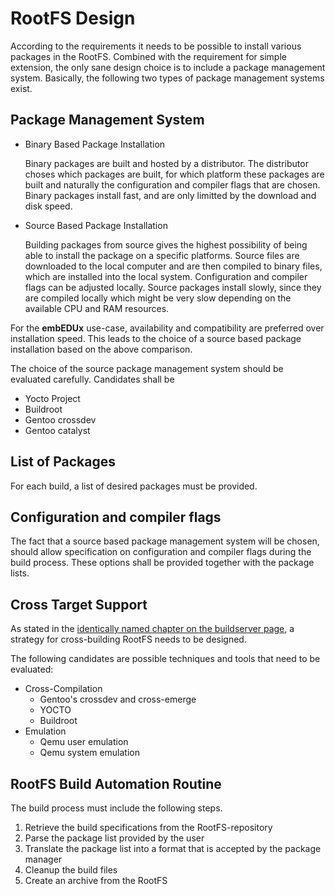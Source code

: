 # RootFS Design
According to the requirements it needs to be possible to install various
packages in the RootFS. Combined with the requirement for simple extension, the
only sane design choice is to include a package management system. Basically,
the following two types of package management systems exist.

## Package Management System
* Binary Based Package Installation

    Binary packages are built and hosted by a distributor. The distributor
    choses which packages are built, for which platform these packages are
    built and naturally the configuration and compiler flags that are chosen.
    Binary packages install fast, and are only limitted by the download and disk
    speed.

* Source Based Package Installation

    Building packages from source gives the highest possibility of being able to
    install the package on a specific platforms. Source files are downloaded to
    the local computer and are then compiled to binary files, which are
    installed into the local system. Configuration and compiler flags can be
    adjusted locally. Source packages install slowly, since they are compiled
    locally which might be very slow depending on the available CPU and RAM
    resources.

For the **embEDUx** use-case, availability and compatibility are preferred over
installation speed. This leads to the choice of a source based package
installation based on the above comparison.

The choice of the source package management system should be evaluated
carefully. Candidates shall be

* Yocto Project
* Buildroot
* Gentoo crossdev
* Gentoo catalyst

## List of Packages
For each build, a list of desired packages must be provided.

## Configuration and compiler flags
The fact that a source based package
management system will be chosen, should allow specification on configuration
and compiler flags during the build process. These options shall be provided
together with the package lists.

## Cross Target Support
As stated in the [identically named chapter on the buildserver
page](buildserver.md#cross-target-support), a strategy for cross-building RootFS
needs to be designed.

The following candidates are possible techniques and tools that need to be evaluated:

* Cross-Compilation
    * Gentoo's crossdev and cross-emerge
    * YOCTO
    * Buildroot
* Emulation
    * Qemu user emulation
    * Qemu system emulation


## RootFS Build Automation Routine
The build process must include the following steps.

1. Retrieve the build specifications from the RootFS-repository
1. Parse the package list provided by the user
1. Translate the package list into a format that is accepted by the package
   manager
1. Cleanup the build files
1. Create an archive from the RootFS
